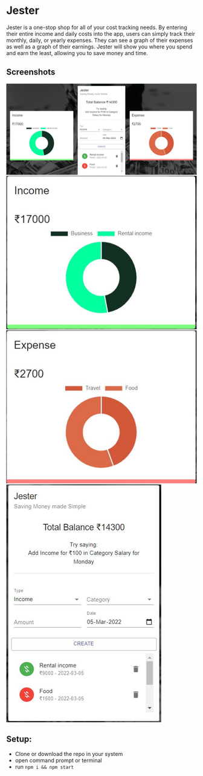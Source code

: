 # Jester

Jester is a one-stop shop for all of your cost tracking needs. By entering their entire income and daily costs into the app, users can simply track their monthly, daily, or yearly expenses. They can see a graph of their expenses as well as a graph of their earnings. Jester will show you where you spend and earn the least, allowing you to save money and time.

## Screenshots
<div>
  <img src="https://raw.githubusercontent.com/udaychugh/Jester/main/ss/ss1.JPG">
  <img src="https://raw.githubusercontent.com/udaychugh/Jester/main/ss/ss3.JPG">
  <img src="https://raw.githubusercontent.com/udaychugh/Jester/main/ss/ss4.JPG">
  <img src="https://raw.githubusercontent.com/udaychugh/Jester/main/ss/ss2.JPG">
</div>

## Setup:
- Clone or download the repo in your system
- open command prompt or terminal
- run ```npm i && npm start```
